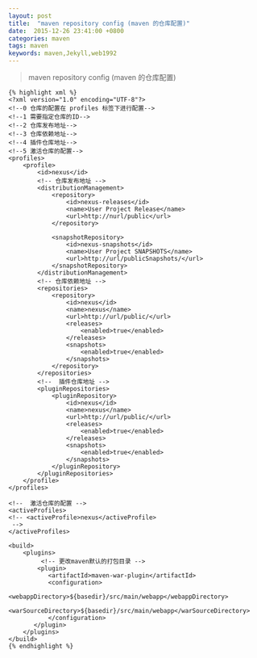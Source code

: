 ```yaml
---
layout: post
title:  "maven repository config (maven 的仓库配置)"
date:  2015-12-26 23:41:00 +0800
categories: maven
tags: maven
keywords: maven,Jekyll,web1992
---
```



> maven repository config (maven 的仓库配置)

<!--more-->

	{% highlight xml %}   
	<?xml version="1.0" encoding="UTF-8"?>
	<!--0 仓库的配置在 profiles 标签下进行配置-->
	<!--1 需要指定仓库的ID-->
	<!--2 仓库发布地址-->
	<!--3 仓库依赖地址-->
	<!--4 插件仓库地址-->
	<!--5 激活仓库的配置-->
	<profiles>
	    <profile>
	        <id>nexus</id>
	        <!-- 仓库发布地址 -->
	        <distributionManagement>
	            <repository>
	                <id>nexus-releases</id>
	                <name>User Project Release</name>
	                <url>http://nurl/public</url>
	            </repository>
	
	            <snapshotRepository>
	                <id>nexus-snapshots</id>
	                <name>User Project SNAPSHOTS</name>
	                <url>http://url/publicSnapshots/</url>
	            </snapshotRepository>
	        </distributionManagement>
	        <!-- 仓库依赖地址 -->
	        <repositories>
	            <repository>
	                <id>nexus</id>
	                <name>nexus</name>
	                <url>http://url/public/</url>
	                <releases>
	                    <enabled>true</enabled>
	                </releases>
	                <snapshots>
	                    <enabled>true</enabled>
	                </snapshots>
	            </repository>
	        </repositories>
	        <!--  插件仓库地址 -->
	        <pluginRepositories>
	            <pluginRepository>
	                <id>nexus</id>
	                <name>nexus</name>
	                <url>http://url/public/</url>
	                <releases>
	                    <enabled>true</enabled>
	                </releases>
	                <snapshots>
	                    <enabled>true</enabled>
	                </snapshots>
	            </pluginRepository>
	        </pluginRepositories>
	    </profile>
	</profiles>
	
	<!--  激活仓库的配置 -->
	<activeProfiles>
	<!-- <activeProfile>nexus</activeProfile>
	 -->
	</activeProfiles>
	
	<build>
	    <plugins>    
	         <!-- 更改maven默认的打包目录 -->
	        <plugin>
	           <artifactId>maven-war-plugin</artifactId>
	           <configuration>
	               <webappDirectory>${basedir}/src/main/webapp</webappDirectory>
	               <warSourceDirectory>${basedir}/src/main/webapp</warSourceDirectory>
	           </configuration>
	       </plugin>      
	    </plugins>
	</build>
	{% endhighlight %}
	
